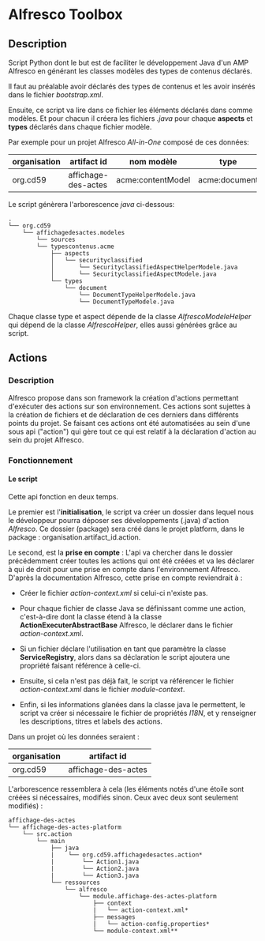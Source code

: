 # Alfresco Toolbox  
## Description
Script Python dont le but est de faciliter le développement Java d'un AMP Alfresco en générant les classes modèles des types de contenus déclarés.

Il faut au préalable avoir déclarés des types de contenus et les avoir insérés dans le fichier _bootstrap.xml_.

Ensuite, ce script va lire dans ce fichier les éléments déclarés dans comme modèles. 
Et pour chacun il créera les fichiers _.java_ pour chaque **aspects** et **types** déclarés dans chaque fichier modèle.

Par exemple pour un projet Alfresco  *All-in-One* composé de ces données:

| organisation | artifact id  | nom modèle | type | aspect
|--|--|--|--|--|
| org.cd59  | affichage-des-actes | acme:contentModel | acme:document | acme:securityClassified |

Le script génèrera l'arborescence _java_ ci-dessous:
```
.
└── org.cd59
    └── affichagedesactes.modeles
        └── sources
        └── typescontenus.acme
            ├── aspects
            │   └── securityclassified
            │       └── SecurityclassifiedAspectHelperModele.java                
            │       └── SecurityclassifiedAspectModele.java
            └── types
                └── document
                    └── DocumentTypeHelperModele.java
                    └── DocumentTypeModele.java
```

Chaque classe type et aspect dépende de la classe *AlfrescoModeleHelper* qui dépend de la classe *AlfrescoHelper*,
elles aussi générées grâce au script.

## Actions
### Description
Alfresco propose dans son framework la création d'actions permettant d'exécuter des actions sur son environnement.
Ces actions sont sujettes à la création de fichiers et de déclaration de ces derniers dans différents points du projet.
Se faisant ces actions ont été automatisées au sein d'une sous api ("action") qui gère tout ce qui est relatif 
à la déclaration d'action au sein du projet Alfresco.

### Fonctionnement
#### Le script
Cette api fonction en deux temps. 

Le premier est l'**initialisation**, le script va créer un dossier dans lequel nous le développeur pourra déposer ses 
développements (.java) d'action *Alfresco*. Ce dossier (package) sera créé dans le projet platform, dans le package :
organisation.artifact_id.action.

Le second, est la **prise en compte** : L'api va chercher dans le dossier précédemment créer toutes les actions qui ont 
été créées et va les déclarer à qui de droit pour une prise en compte dans l'environnement Alfresco. D'après la 
documentation Alfresco, cette prise en compte reviendrait à :
* Créer le fichier *action-context.xml* si celui-ci n'existe pas.

* Pour chaque fichier de classe Java se définissant comme une action, c'est-à-dire dont la classe étend à la classe 
 **ActionExecuterAbstractBase** Alfresco, le déclarer dans le fichier *action-context.xml*.

* Si un fichier déclare l'utilisation en tant que paramètre la classe **ServiceRegistry**, alors dans sa déclaration le
script ajoutera une propriété faisant référence à celle-ci.

* Ensuite, si cela n'est pas déjà fait, le script va référencer le fichier *action-context.xml* dans le fichier 
*module-context*.

* Enfin, si les informations glanées dans la classe java le permettent, le script va créer si nécessaire le fichier
de propriétés *I18N*, et y renseigner les descriptions, titres et labels des actions. 

Dans un projet où les données seraient :

| organisation | artifact id  | 
|--|--|
| org.cd59  | affichage-des-actes |

L'arborescence ressemblera à cela (les éléments notés d'une étoile sont créées si nécessaires, modifiés sinon. Ceux 
avec deux sont seulement modifiés) :

```
affichage-des-actes
└── affichage-des-actes-platform
    └── src.action
        └── main
            ├── java
            |    └── org.cd59.affichagedesactes.action*
            |        └── Action1.java
            |        └── Action2.java
            |        └── Action3.java
            └── ressources
                └── alfresco
                    └── module.affichage-des-actes-platform
                        ├── context
                        |   └── action-context.xml*
                        ├── messages
                        |   └── action-config.properties*
                        └── module-context.xml**                     
```
